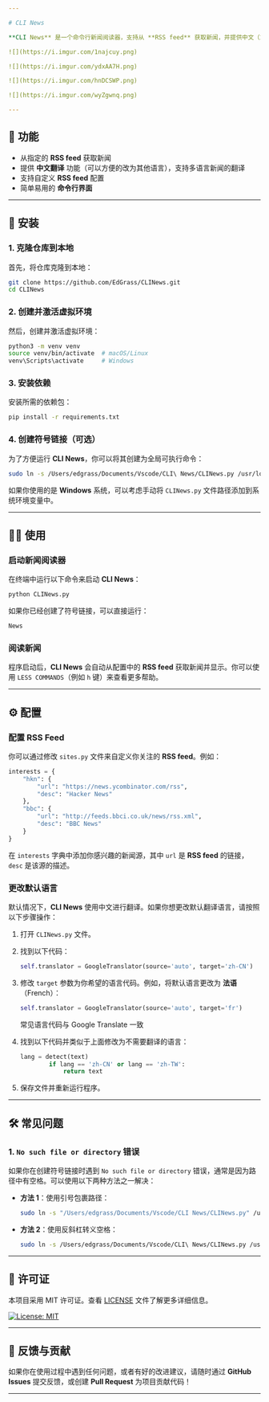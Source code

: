 ```yaml
---

# CLI News

**CLI News** 是一个命令行新闻阅读器，支持从 **RSS feed** 获取新闻，并提供中文（或其他语言）翻译功能，帮助用户快速获取最新新闻并进行本地化阅读（上班摸鱼）。

![](https://i.imgur.com/1najcuy.png)

![](https://i.imgur.com/ydxAA7H.png)

![](https://i.imgur.com/hnDCSWP.png)

![](https://i.imgur.com/wyZgwnq.png)

---
```


## 📜 功能

- 从指定的 **RSS feed** 获取新闻
- 提供 **中文翻译** 功能（可以方便的改为其他语言），支持多语言新闻的翻译
- 支持自定义 **RSS feed** 配置
- 简单易用的 **命令行界面**

---

## 🚀 安装

### 1. 克隆仓库到本地

首先，将仓库克隆到本地：

```sh
git clone https://github.com/EdGrass/CLINews.git
cd CLINews
```

### 2. 创建并激活虚拟环境

然后，创建并激活虚拟环境：

```sh
python3 -m venv venv
source venv/bin/activate  # macOS/Linux
venv\Scripts\activate     # Windows
```

### 3. 安装依赖

安装所需的依赖包：

```sh
pip install -r requirements.txt
```

### 4. 创建符号链接（可选）

为了方便运行 **CLI News**，你可以将其创建为全局可执行命令：

```sh
sudo ln -s /Users/edgrass/Documents/Vscode/CLI\ News/CLINews.py /usr/local/bin/News
```

如果你使用的是 **Windows** 系统，可以考虑手动将 `CLINews.py` 文件路径添加到系统环境变量中。

---

## 🧑‍💻 使用

### 启动新闻阅读器

在终端中运行以下命令来启动 **CLI News**：

```sh
python CLINews.py
```

如果你已经创建了符号链接，可以直接运行：

```sh
News
```

### 阅读新闻

程序启动后，**CLI News** 会自动从配置中的 **RSS feed** 获取新闻并显示。你可以使用 `LESS COMMANDS`（例如 `h` 键）来查看更多帮助。

---

## ⚙️ 配置

### 配置 RSS Feed

你可以通过修改 `sites.py` 文件来自定义你关注的 **RSS feed**。例如：

```python
interests = {
    "hkn": {
        "url": "https://news.ycombinator.com/rss",
        "desc": "Hacker News"
    },
    "bbc": {
        "url": "http://feeds.bbci.co.uk/news/rss.xml",
        "desc": "BBC News"
    }
}
```

在 `interests` 字典中添加你感兴趣的新闻源，其中 `url` 是 **RSS feed** 的链接，`desc` 是该源的描述。

### 更改默认语言

默认情况下，**CLI News** 使用中文进行翻译。如果你想更改默认翻译语言，请按照以下步骤操作：

1. 打开 `CLINews.py` 文件。

2. 找到以下代码：

    ```python
    self.translator = GoogleTranslator(source='auto', target='zh-CN')
    ```

3. 修改 `target` 参数为你希望的语言代码。例如，将默认语言更改为 **法语**（French）：

    ```python
    self.translator = GoogleTranslator(source='auto', target='fr')
    ```

    常见语言代码与 Google Translate 一致

4. 找到以下代码并类似于上面修改为不需要翻译的语言：

	```python
	lang = detect(text)
            if lang == 'zh-CN' or lang == 'zh-TW':
                return text
	```

5. 保存文件并重新运行程序。

---

## 🛠️ 常见问题

### 1. `No such file or directory` 错误

如果你在创建符号链接时遇到 `No such file or directory` 错误，通常是因为路径中有空格。可以使用以下两种方法之一解决：

- **方法 1**：使用引号包裹路径：

  ```sh
  sudo ln -s "/Users/edgrass/Documents/Vscode/CLI News/CLINews.py" /usr/local/bin/News
  ```

- **方法 2**：使用反斜杠转义空格：

  ```sh
  sudo ln -s /Users/edgrass/Documents/Vscode/CLI\ News/CLINews.py /usr/local/bin/News
  ```

---

## 📄 许可证

本项目采用 MIT 许可证。查看 [LICENSE](LICENSE) 文件了解更多详细信息。

[![License: MIT](https://img.shields.io/badge/License-MIT-yellow.svg)](https://opensource.org/licenses/MIT)

---

## 💬 反馈与贡献

如果你在使用过程中遇到任何问题，或者有好的改进建议，请随时通过 **GitHub Issues** 提交反馈，或创建 **Pull Request** 为项目贡献代码！

---